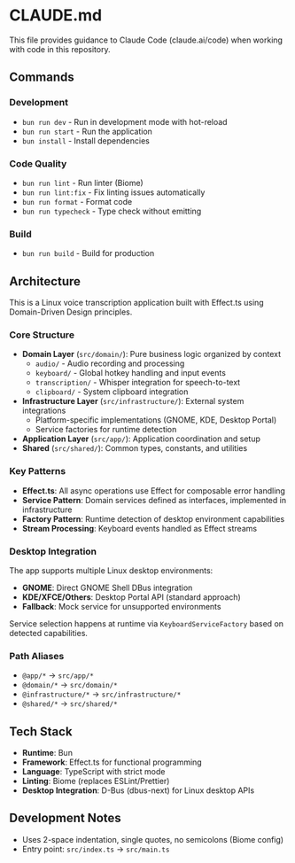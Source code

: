 # CLAUDE.md

This file provides guidance to Claude Code (claude.ai/code) when working with code in this repository.

## Commands

### Development
- `bun run dev` - Run in development mode with hot-reload
- `bun run start` - Run the application
- `bun install` - Install dependencies

### Code Quality
- `bun run lint` - Run linter (Biome)
- `bun run lint:fix` - Fix linting issues automatically
- `bun run format` - Format code
- `bun run typecheck` - Type check without emitting

### Build
- `bun run build` - Build for production

## Architecture

This is a Linux voice transcription application built with Effect.ts using Domain-Driven Design principles.

### Core Structure
- **Domain Layer** (`src/domain/`): Pure business logic organized by context
  - `audio/` - Audio recording and processing
  - `keyboard/` - Global hotkey handling and input events
  - `transcription/` - Whisper integration for speech-to-text
  - `clipboard/` - System clipboard integration
- **Infrastructure Layer** (`src/infrastructure/`): External system integrations
  - Platform-specific implementations (GNOME, KDE, Desktop Portal)
  - Service factories for runtime detection
- **Application Layer** (`src/app/`): Application coordination and setup
- **Shared** (`src/shared/`): Common types, constants, and utilities

### Key Patterns
- **Effect.ts**: All async operations use Effect for composable error handling
- **Service Pattern**: Domain services defined as interfaces, implemented in infrastructure
- **Factory Pattern**: Runtime detection of desktop environment capabilities
- **Stream Processing**: Keyboard events handled as Effect streams

### Desktop Integration
The app supports multiple Linux desktop environments:
- **GNOME**: Direct GNOME Shell DBus integration
- **KDE/XFCE/Others**: Desktop Portal API (standard approach)
- **Fallback**: Mock service for unsupported environments

Service selection happens at runtime via `KeyboardServiceFactory` based on detected capabilities.

### Path Aliases
- `@app/*` → `src/app/*`
- `@domain/*` → `src/domain/*`
- `@infrastructure/*` → `src/infrastructure/*`
- `@shared/*` → `src/shared/*`

## Tech Stack
- **Runtime**: Bun
- **Framework**: Effect.ts for functional programming
- **Language**: TypeScript with strict mode
- **Linting**: Biome (replaces ESLint/Prettier)
- **Desktop Integration**: D-Bus (dbus-next) for Linux desktop APIs

## Development Notes
- Uses 2-space indentation, single quotes, no semicolons (Biome config)
- Entry point: `src/index.ts` → `src/main.ts`